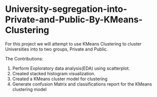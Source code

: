 # University-segregation-into-Private-and-Public-By-KMeans-Clustering
For this project we will attempt to use KMeans Clustering to cluster Universities into to two groups, Private and Public.


The Contributions:
1.  Perform Exploratory data analysis(EDA) using scatterplot.
2.  Created stacked histogram visualization.
3.  Created a KMeans cluster model for clustering
4.  Generate confusion Matrix and classifications report for the KMeans clustering model
